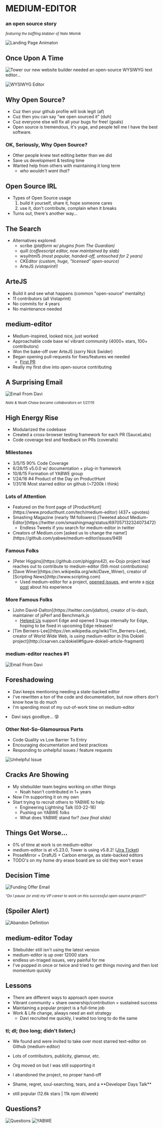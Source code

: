 # MEDIUM-EDITOR <!-- .element: class="presentationHeading" -->
### an open source story <!-- .element:  -->

<em><small>featuring the baffling blabber of <span class="alt-color">Nate Mielnik</span></small></em>

![Landing Page Animaton](http://proofofthought.io/cdn/talks/medium-editor-landing.gif)<!-- .element: style="height: 350px" -->



## Once <span class="alt-color">Upon</span> A Time
![Tower](http://proofofthought.io/cdn/talks/work-tower.png)<!-- .element: class="tower-inline" --> our new website builder needed an open-source WYSIWYG text editor...

![WYSIWYG Editor](http://proofofthought.io/cdn/talks/wysiwyg-demo.gif)<!-- .element: style="width: 600px" -->



## Why <span class="alt-color">Open</span> Source?
* Cuz then your github profile will look legit (af)<!-- .element: class="fragment" -->
* Cuz then you can say "we open sourced it" (duh)<!-- .element: class="fragment" -->
* Cuz everyone else will fix all your bugs for free! (goals)<!-- .element: class="fragment" -->
* Open source is tremendous, it's yuge, and people tell me I have the best software.<!-- .element: class="fragment" -->


### OK, Seriously, Why <span class="alt-color">Open</span> Source?
* Other people knew text editing better than we did
* Save us development & testing time
* Wanted help from others with maintaining it long term
  * _who wouldn't want that?_



## <span class="alt-color">Open</span> Source IRL
<ul><li>Types of Open Source usage
  <ol><li class="fragment">build it yourself, share it, <span class="alt-color">hope someone cares</span></li>
  <li class="fragment">use it, don't contribute, <span class="alt-color">complain when it breaks</span></li>
</ol></li>
<li class="fragment">Turns out, there's another way...</li>
</ul>



## The <span class="alt-color">Search</span>
* Alternatives explored:
  * scribe _(platform w/ plugins from The Guardian)_
  * quill _(coffeescript editor, now maintained by slab)_
  * wsyihtml5 _(most popular, handed-off, untouched for 2 years)_
  * CKEditor _(custom, huge, "licensed" open-source)_
  * ArteJS _(vistaprint!)_



<!-- .slide: data-background-image="http://proofofthought.io/cdn/talks/artejs-screenshot.png" data-background-size="cover" -->
## ArteJS <!-- .element: class="over-image" -->
<ul class="over-image-list">
<li class="fragment over-image">Build it and see what happens (common "open-source" mentality)</li>
<li class="fragment over-image">11 contributors (all Vistaprint)</li>
<li class="fragment over-image">No commits for 4 years</li>
<li class="fragment over-image">No maintenance needed</li>
</ul>



## medium-editor
* Medium-inspired, looked nice, just worked
* Approachable code base w/ vibrant community (4000+ stars, 100+ contributors)
* Won the bake-off over ArteJS (sorry Nick Swider)
* Began opening pull-requests for fixes/features we needed
  * [First PR](https://github.com/yabwe/medium-editor/pull/342)
* Really my first dive into open-source contributing



## A Surprising <span class="alt-color">Email</span>

![Email From Davi](http://proofofthought.io/cdn/talks/medium-editor-email-with-davi.jpg)

<em><small>Nate & Noah Chase became collaborators on 1/27/15</small></em><!-- .element: class="fragment" -->



## High Energy <span class="alt-color">Rise</span>
* Modularized the codebase
* Created a cross-browser testing framework for each PR (SauceLabs)
* Code coverage test and feedback on PRs (coveralls)


<!-- .slide: data-background-image="http://proofofthought.io/cdn/talks/medium-editor-landing2.png" -->
### Milestones <!-- .element: class="over-image" -->
<ul class="over-image-list">
<li class="fragment over-image"><span class="alt-color">3/5/15</span> 90% Code Coverage</li>
<li class="fragment over-image"><span class="alt-color">6/28/15</span> v5.0.0 w/ documentation + plug-in framework</li>
<li class="fragment over-image"><span class="alt-color">10/8/15</span> Formation of YABWE group</li>
<li class="fragment over-image"><span class="alt-color">1/24/16</span> #4 Product of the Day on ProductHunt</li>
<li class="fragment over-image"><span class="alt-color">1/31/16</span> Most starred editor on github (~7200k i think)</li></ul>
</section>


### Lots <span class="alt-color">of</span> Attention
* <!-- .element: class="fragment" -->Featured on the front page of [ProductHunt](https://www.producthunt.com/tech/medium-editor) (437+ upvotes)
* <!-- .element: class="fragment" -->Smashing Magazine (nearly 1M followers) [Tweeted about Medium-Editor](https://twitter.com/smashingmag/status/697057132324073472)
  * Endless Tweets if you search for medium-editor in twitter
* <!-- .element: class="fragment" -->Creators of Medium.com [asked us to change the name!](https://github.com/yabwe/medium-editor/issues/949)


### Famous <span class="alt-color">Folks</span>
* <!-- .element: class="fragment" -->[Peter Higgins](https://github.com/phiggins42), ex-Dojo project lead reaches out to contribute to medium-editor (5th most contributions)
* <!-- .element: class="fragment" -->[Dave Winer](https://en.wikipedia.org/wiki/Dave_Winer), creator of [Scripting News](http://www.scripting.com)
  * Used medium-editor for a project, [opened issues](https://github.com/yabwe/medium-editor/issues/737), and wrote a [nice post](http://myword.io/users/davewiner/essays/045.html) about his experience


### More Famous <span class="alt-color">Folks</span>
* <!-- .element: class="fragment" -->[John David-Dalton](https://twitter.com/jdalton), creator of lo-dash, maintainer of jsPerf and Benchmark.js
  * [Helped Us](https://github.com/yabwe/medium-editor/issues/771#issuecomment-180613622) support Edge and opened 3 bugs internally for Edge, hoping to be fixed in upcoming Edge releases!
* <!-- .element: class="fragment" -->[Tim Berners-Lee](https://en.wikipedia.org/wiki/Tim_Berners-Lee), creator of World Wide Web, is using medium-editor in [his Dokieli project](http://csarven.ca/dokieli#figure-dokieli-article-fragment)



### medium-editor <span class="alt-color">reaches</span> #1

![Email From Davi](http://proofofthought.io/cdn/talks/medium-editor-github-rank.png)<!-- .element: style="height: 585px" -->



## Foreshadowing
* Davi keeps mentioning needing a state-backed editor
* I've rewritten a ton of the code and documentation, but now others don't know how to do much
* I'm spending most of my out-of-work time on medium-editor
<li>Davi says goodbye... <span>&#x1F630;</span></li>



### Other <span class="fragment">Not-So-</span><span class="alt-color">Glamourous</span> Parts
* <!-- .element: class="fragment" -->Code Quality vs Low Barrier To Entry
* <!-- .element: class="fragment" -->Encouraging documentation and best practices
* <!-- .element: class="fragment" -->Responding to unhelpful issues / feature requests

![Unhelpful Issue](https://s3.amazonaws.com/proofofthought.io/cdn/talks/medium-editor-challenging-issue.png)<!-- .element: class="fragment" style="height: 280px" -->



## Cracks <span class="alt-color">Are</span> Showing
* My sitebuilder team begins working on other things
  * Noah hasn't contributed in 1+ years
* Now I'm supporting it on my own
* Start trying to recruit others to YABWE to help
  * Engineering Lightning Talk (03-22-16)
  * Pushing on YABWE folks
  * What does YABWE stand for? _(see final slide)_



## Things Get <span class="alt-color">Worse...</span>
* 0% of time at work is on medium-editor
* medium-editor is at v5.23.0, Tower is using v5.8.2! ([Jira Ticket](https://jira.digital.vistaprint.io/browse/DG-15568))
* ProseMirror + DraftJS + Carbon emerge, as state-backed editors
* TODO's on my home dry erase board are so old they won't erase



## Decision <span class="alt-color">Time</span>

![Funding Offer Email](https://s3.amazonaws.com/proofofthought.io/cdn/talks/medium-editor-funding-email.png)

<small><em>"Do I pause (or end) my VP career to work on this successful open-source project?"</em></small>


## (Spoiler Alert)
![Abandon Definition](https://s3.amazonaws.com/proofofthought.io/cdn/talks/def-abandon.png)



## medium-editor <span class="alt-color">Today</span>
* Sitebuilder still isn't using the latest version
* medium-editor is up over 12000 stars
* endless un-triaged issues, very painful for me
* I've popped in once or twice and tried to get things moving and then lost momentum quickly



## Lessons
* There are different ways to approach open source
* Vibrant community + share ownership/contribution = sustained success
* Maintaining a popular project is a full-time job
* Work & Life change, always need an exit strategy
  * Davi recruited me quickly, I waited too long to do the same



### tl; <span class="alt-color">dl;</span> (too long; didn't listen;)
* We found and were invited to take over most starred text-editor on Github (medium-editor)
* Lots of contributors, publicity, glamour, etc.<!-- .element: class="fragment" -->
* Org moved on but I was still supporting it<!-- .element: class="fragment" -->
* I abandoned the project, no proper hand-off<!-- .element: class="fragment" -->
* <!-- .element: class="fragment" -->Shame, regret, soul-searching, tears, and a **Developer Days Talk** 

* still popular (12.6k stars | 11k npm dl/week)<!-- .element: class="fragment" -->



## Questions?

![Questions](https://s3.amazonaws.com/proofofthought.io/cdn/talks/medium-editor-nate-commit.png)<!-- .element: class="final-slide" -->
![YABWE](https://s3.amazonaws.com/proofofthought.io/cdn/talks/medium-editor-yet-another.png)<!-- .element: class="final-slide" -->